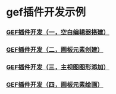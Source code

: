 # gef插件开发示例



### [GEF插件开发（一，空白编辑器搭建）](https://my.oschina.net/u/1260047/blog/729567)



### [GEF插件开发（二，画板元素创建）](https://my.oschina.net/u/1260047/blog/730668)



### [GEF插件开发（三，主视图图形添加）](https://my.oschina.net/u/1260047/blog/730826)



### [GEF插件开发（四，画板元素绘画）](https://my.oschina.net/u/1260047/blog/739322)

